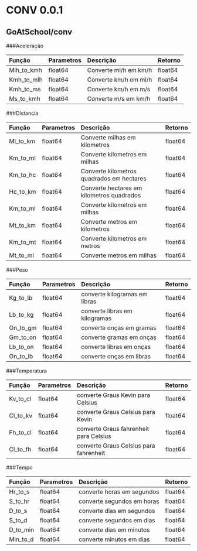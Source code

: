 # CONV 0.0.1
## GoAtSchool/conv  


###Aceleração			


Função | Parametros | Descrição | Retorno				
:-- | :-- | :-- | :--			
Mlh_to_kmh | float64 | Converte ml/h em km/h | float64					  
Kmh_to_mlh | float64 | Converte km/h em ml/h | float64			  
Kmh_to_ms | float64 | Converte km/h em m/s | float64			 
Ms_to_kmh | float64 | Converte m/s em km/h | float64			  



###Distancia		

Função | Parametros | Descrição | Retorno		
:-- | :-- | :-- | :--		
Ml_to_km | float64 | Converte milhas em kilometros | float64		
Km_to_ml | float64 | Converte kilometros em milhas | float64		
Km_to_hc | float64 | Converte kilometros quadrados em hectares | float64		
Hc_to_km | float64 | Converte hectares em kilometros quadrados | float64		
Km_to_ml | float64 | Converte kilometros em milhas | float64		
Mt_to_km | float64 | Converte metros em kilometros | float64		
Km_to_mt | float64 | Converte kilometros em metros | float64			
Mt_to_ml | float64 | Converte metros em milhas | float64	


###Peso		

Função | Parametros | Descrição | Retorno
:-- | :-- | :-- | :--
Kg_to_lb | float64 | converte kilogramas em libras | float64
Lb_to_kg | float64 | converte libras em kilogramas | float64
On_to_gm | float64 | converte onças em gramas | float64
Gm_to_on | float64 | converte gramas em onças | float64
Lb_to_on | float64 | converte libras em onças | float64
On_to_lb | float64 | converte onças em libras | float64


###Temperatura		

Função | Parametros | Descrição | Retorno
:-- | :-- | :-- | :--
Kv_to_cl | float64 | converte Graus Kevin para Celsius | float64
Cl_to_kv | float64 | converte Graus Celsius para Kevin | float64
Fh_to_cl | float64 | converte Graus fahrenheit para Celsius | float64
Cl_to_fh | float64 | converte Graus Celsius para fahrenheit | float64


###Tempo		

Função | Parametros | Descrição | Retorno
:-- | :-- | :-- | :--
Hr_to_s | float64 | converte horas em segundos | float64
S_to_hr | float64 | converte segundos em horas | float64
D_to_s | float64 | converte dias em segundos | float64
S_to_d | float64 | converte segundos em dias | float64
D_to_min | float64 | converte dias em minutos | float64
Min_to_d | float64 | converte minutos em dias | float64
